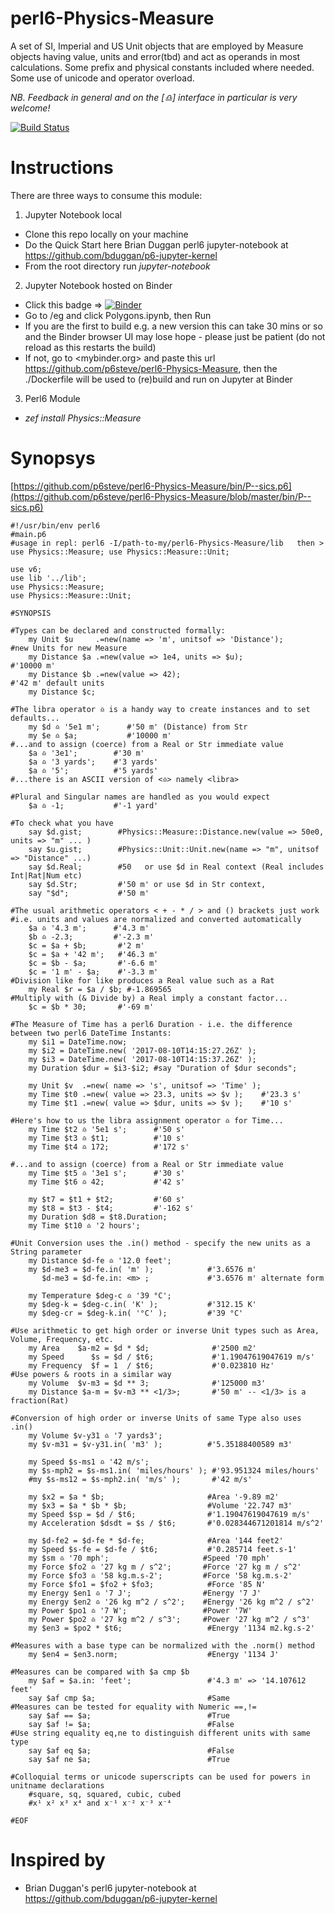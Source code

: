# perl6-Physics-Measure
A set of SI, Imperial and US Unit objects that are employed by Measure objects having value, units and error(tbd) and act as operands in most calculations. Some prefix and physical constants included where needed. Some use of unicode and operator overload.

*NB. Feedback in general and on the [♎️] interface in particular is very welcome!*

[![Build Status](https://travis-ci.org/p6steve/perl6-Physics-Measure.svg?branch=master)](https://travis-ci.org/p6steve/perl6-Physics-Measure)

# Instructions
There are three ways to consume this module:
1. Jupyter Notebook local
- Clone this repo locally on your machine
- Do the Quick Start here Brian Duggan perl6 jupyter-notebook at <https://github.com/bduggan/p6-jupyter-kernel>
- From the root directory run *jupyter-notebook*
2. Jupyter Notebook hosted on Binder
- Click this badge => [![Binder](https://mybinder.org/badge_logo.svg)](https://mybinder.org/v2/gh/p6steve/perl6-Physics-Measure/master)
- Go to /eg and click Polygons.ipynb, then Run
- If you are the first to build e.g. a new version this can take 30 mins or so and the Binder browser UI may lose hope - please just be patient (do not reload as this restarts the build)
- If not, go to <mybinder.org> and paste this url <https://github.com/p6steve/perl6-Physics-Measure>, then the ./Dockerfile will be used to (re)build and run on Jupyter at Binder
3. Perl6 Module
- *zef install Physics::Measure*

# Synopsys
[https://github.com/p6steve/perl6-Physics-Measure/bin/P--sics.p6](https://github.com/p6steve/perl6-Physics-Measure/blob/master/bin/P--sics.p6)

```perl6
#!/usr/bin/env perl6
#main.p6
#usage in repl: perl6 -I/path-to-my/perl6-Physics-Measure/lib   then > use Physics::Measure; use Physics::Measure::Unit;

use v6;
use lib '../lib';
use Physics::Measure;
use Physics::Measure::Unit;

#SYNOPSIS

#Types can be declared and constructed formally:
    my Unit $u     .=new(name => 'm', unitsof => 'Distance');       #new Units for new Measure
    my Distance $a .=new(value => 1e4, units => $u);                #'10000 m'
    my Distance $b .=new(value => 42);                              #'42 m' default units
    my Distance $c;
    
#The libra operator ♎️ is a handy way to create instances and to set defaults...
    my $d ♎️ '5e1 m';      #'50 m' (Distance) from Str
    my $e ♎️ $a;           #'10000 m'
#...and to assign (coerce) from a Real or Str immediate value
    $a ♎️ '3e1';        #'30 m'
    $a ♎️ '3 yards';    #'3 yards'
    $a ♎️ '5';          #'5 yards'
#...there is an ASCII version of <♎️> namely <libra> 

#Plural and Singular names are handled as you would expect
    $a ♎️ -1;           #'-1 yard'

#To check what you have
    say $d.gist;        #Physics::Measure::Distance.new(value => 50e0, units => "m" ... )
    say $u.gist;        #Physics::Unit::Unit.new(name => "m", unitsof => "Distance" ...)
    say $d.Real;        #50   or use $d in Real context (Real includes Int|Rat|Num etc)
    say $d.Str;         #'50 m' or use $d in Str context,
    say "$d";           #'50 m'

#The usual arithmetic operators < + - * / > and () brackets just work
#i.e. units and values are normalized and converted automatically   
    $a ♎️ '4.3 m';      #'4.3 m' 
    $b ♎️ -2.3;         #'-2.3 m'
    $c = $a + $b;       #'2 m'
    $c = $a + '42 m';   #'46.3 m'
    $c = $b - $a;       #'-6.6 m'
    $c = '1 m' - $a;    #'-3.3 m' 
#Division like for like produces a Real value such as a Rat
    my Real $r = $a / $b; #-1.869565
#Multiply with (& Divide by) a Real imply a constant factor...
    $c = $b * 30;       #'-69 m'

#The Measure of Time has a perl6 Duration - i.e. the difference between two perl6 DateTime Instants:
    my $i1 = DateTime.now;
    my $i2 = DateTime.new( '2017-08-10T14:15:27.26Z' );
    my $i3 = DateTime.new( '2017-08-10T14:15:37.26Z' );
    my Duration $dur = $i3-$i2; #say "Duration of $dur seconds";

    my Unit $v  .=new( name => 's', unitsof => 'Time' );
    my Time $t0 .=new( value => 23.3, units => $v );    #'23.3 s'
    my Time $t1 .=new( value => $dur, units => $v );    #'10 s'
    
#Here's how to us the libra assignment operator ♎️ for Time...
    my Time $t2 ♎️ '5e1 s';      #'50 s'
    my Time $t3 ♎️ $t1;          #'10 s'
    my Time $t4 ♎️ 172;          #'172 s'

#...and to assign (coerce) from a Real or Str immediate value
    my Time $t5 ♎️ '3e1 s';      #'30 s'
    my Time $t6 ♎️ 42;           #'42 s'

    my $t7 = $t1 + $t2;         #'60 s'
    my $t8 = $t3 - $t4;         #'-162 s'
    my Duration $d8 = $t8.Duration;
    my Time $t10 ♎️ '2 hours';

#Unit Conversion uses the .in() method - specify the new units as a String parameter
    my Distance $d-fe ♎️ '12.0 feet';
    my $d-me3 = $d-fe.in( 'm' );            #'3.6576 m'
       $d-me3 = $d-fe.in: <m> ;             #'3.6576 m' alternate form

    my Temperature $deg-c ♎️ '39 °C';
    my $deg-k = $deg-c.in( 'K' );           #'312.15 K'
    my $deg-cr = $deg-k.in( '°C' );         #'39 °C'

#Use arithmetic to get high order or inverse Unit types such as Area, Volume, Frequency, etc.
    my Area    $a-m2 = $d * $d;              #'2500 m2'
    my Speed      $s = $d / $t6;             #'1.19047619047619 m/s'
    my Frequency  $f = 1  / $t6;             #'0.023810 Hz'
#Use powers & roots in a similar way
    my Volume  $v-m3 = $d ** 3;              #'125000 m3'
    my Distance $a-m = $v-m3 ** <1/3>;       #'50 m' -- <1/3> is a fraction(Rat)

#Conversion of high order or inverse Units of same Type also uses .in() 
    my Volume $v-y31 ♎️ '7 yards3';
    my $v-m31 = $v-y31.in( 'm3' );          #'5.35188400589 m3'

    my Speed $s-ms1 ♎️ '42 m/s';
    my $s-mph2 = $s-ms1.in( 'miles/hours' ); #'93.951324 miles/hours'
    #my $s-ms12 = $s-mph2.in( 'm/s' );       #'42 m/s'

    my $x2 = $a * $b;                       #Area '-9.89 m2'
    my $x3 = $a * $b * $b;                  #Volume '22.747 m3'
    my Speed $sp = $d / $t6;                #'1.19047619047619 m/s'
    my Acceleration $dsdt = $s / $t6;       #'0.028344671201814 m/s^2'

    my $d-fe2 = $d-fe * $d-fe;              #Area '144 feet2'
    my Speed $s-fe = $d-fe / $t6;           #'0.285714 feet.s-1'
    my $sm ♎️ '70 mph';                     #Speed '70 mph'
    my Force $fo2 ♎️ '27 kg m / s^2';       #Force '27 kg m / s^2'
    my Force $fo3 ♎️ '58 kg.m.s-2';         #Force '58 kg.m.s-2'
    my Force $fo1 = $fo2 + $fo3;            #Force '85 N'
    my Energy $en1 ♎️ '7 J';                #Energy '7 J'
    my Energy $en2 ♎️ '26 kg m^2 / s^2';    #Energy '26 kg m^2 / s^2'
    my Power $po1 ♎️ '7 W';                 #Power '7W'
    my Power $po2 ♎️ '27 kg m^2 / s^3';     #Power '27 kg m^2 / s^3'
    my $en3 = $po2 * $t6;                   #Energy '1134 m2.kg.s-2'

#Measures with a base type can be normalized with the .norm() method
    my $en4 = $en3.norm;                    #Energy '1134 J'

#Measures can be compared with $a cmp $b
    my $af = $a.in: 'feet';                 #'4.3 m' => '14.107612 feet'
    say $af cmp $a;                         #Same
#Measures can be tested for equality with Numeric ==,!=
    say $af == $a;                          #True
    say $af != $a;                          #False
#Use string equality eq,ne to distinguish different units with same type  
    say $af eq $a;                          #False
    say $af ne $a;                          #True

#Colloquial terms or unicode superscripts can be used for powers in unitname declarations 
    #square, sq, squared, cubic, cubed
    #x¹ x² x³ x⁴ and x⁻¹ x⁻² x⁻³ x⁻⁴

#EOF
```

# Inspired by
* Brian Duggan's perl6 jupyter-notebook at <https://github.com/bduggan/p6-jupyter-kernel>

